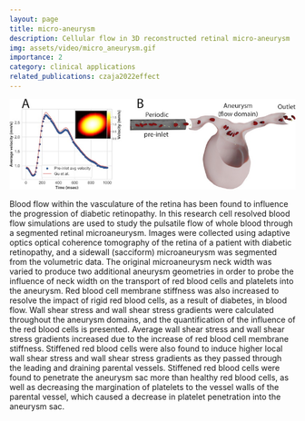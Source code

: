 ```yaml
---
layout: page
title: micro-aneurysm
description: Cellular flow in 3D reconstructed retinal micro-aneurysm
img: assets/video/micro_aneurysm.gif
importance: 2
category: clinical applications
related_publications: czaja2022effect
---
```


![Outline of the performance model.](/assets/img/projects/micro_aneurysm.jpg)

Blood flow within the vasculature of the retina has been found to influence the progression of diabetic retinopathy. In this research cell resolved blood flow simulations are used to study the pulsatile flow of whole blood through a segmented retinal microaneurysm. Images were collected using adaptive optics optical coherence tomography of the retina of a patient with diabetic retinopathy, and a sidewall (sacciform) microaneurysm was segmented from the volumetric data. The original microaneurysm neck width was varied to produce two additional aneurysm geometries in order to probe the influence of neck width on the transport of red blood cells and platelets into the aneurysm. Red blood cell membrane stiffness was also increased to resolve the impact of rigid red blood cells, as a result of diabetes, in blood flow. Wall shear stress and wall shear stress gradients were calculated throughout the aneurysm domains, and the quantification of the influence of the red blood cells is presented. Average wall shear stress and wall shear stress gradients increased due to the increase of red blood cell membrane stiffness. Stiffened red blood cells were also found to induce higher local wall shear stress and wall shear stress gradients as they passed through the leading and draining parental vessels. Stiffened red blood cells were found to penetrate the aneurysm sac more than healthy red blood cells, as well as decreasing the margination of platelets to the vessel walls of the parental vessel, which caused a decrease in platelet penetration into the aneurysm sac.
